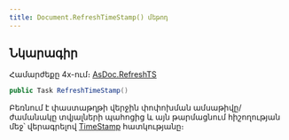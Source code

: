 ```yaml
---
title: Document.RefreshTimeStamp() մեթոդ
---
```


## Նկարագիր

Համարժեքը 4x-ում։ [AsDoc.RefreshTS](https://armsoft.github.io/as4x-docs/HTM/ProgrGuide/Functions/ASDOC/RefreshTS.html)

```c#
public Task RefreshTimeStamp()
```

Բեռնում է փաստաթղթի վերջին փոփոխման ամսաթիվը/ժամանակը տվյալների պահոցից և այն թարմացնում հիշողության մեջ՝ վերագրելով [TimeStamp](TimeStamp.md) հատկությանը։

